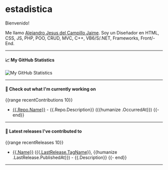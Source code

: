 # estadistica

Bienvenido!

Me llamo [Alejandro Jesus del Campillo Jaime](https://www.facebook.com/m.informatica2k.com.ar/). 
Soy un Diseñador en HTML, CSS, JS, PHP, POO, CRUD, MVC, C++, VB6/S/.NET, Frameworks, Front/-End.

---

#### 📈 My GitHub Statistics

![My GitHub Statistics](https://github-readme-stats.vercel.app/api?username=informaticacba&show_icons=true&count_private=true&hide_title=true)

---

#### 👷 Check out what I'm currently working on
{{range recentContributions 10}}
- [{{.Repo.Name}}]({{.Repo.URL}}) - {{.Repo.Description}} ({{humanize .OccurredAt}})
{{- end}}

---

#### 🔭 Latest releases I've contributed to
{{range recentReleases 10}}
- [{{.Name}}]({{.URL}}) ([{{.LastRelease.TagName}}]({{.LastRelease.URL}}), {{humanize .LastRelease.PublishedAt}}) - {{.Description}}
{{- end}}

---
